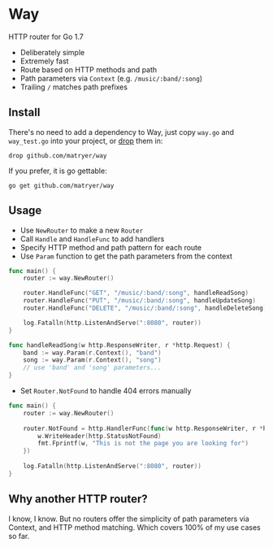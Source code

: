 # Way
HTTP router for Go 1.7

* Deliberately simple
* Extremely fast
* Route based on HTTP methods and path
* Path parameters via `Context` (e.g. `/music/:band/:song`)
* Trailing `/` matches path prefixes

## Install

There's no need to add a dependency to Way, just copy `way.go` and `way_test.go` into your project, or [drop](https://github.com/matryer/drop) them in:

```
drop github.com/matryer/way
```

If you prefer, it is go gettable:

```
go get github.com/matryer/way
```

## Usage

* Use `NewRouter` to make a new `Router`
* Call `Handle` and `HandleFunc` to add handlers
* Specify HTTP method and path pattern for each route
* Use `Param` function to get the path parameters from the context

```go
func main() {
	router := way.NewRouter()

	router.HandleFunc("GET", "/music/:band/:song", handleReadSong)
	router.HandleFunc("PUT", "/music/:band/:song", handleUpdateSong)
	router.HandleFunc("DELETE", "/music/:band/:song", handleDeleteSong)

	log.Fatalln(http.ListenAndServe(":8080", router))
}

func handleReadSong(w http.ResponseWriter, r *http.Request) {
	band := way.Param(r.Context(), "band")
	song := way.Param(r.Context(), "song")
	// use 'band' and 'song' parameters...
}
```

* Set `Router.NotFound` to handle 404 errors manually

```go
func main() {
	router := way.NewRouter()
	
	router.NotFound = http.HandlerFunc(func(w http.ResponseWriter, r *http.Request) {
		w.WriteHeader(http.StatusNotFound)
		fmt.Fprintf(w, "This is not the page you are looking for")
	})
	
	log.Fatalln(http.ListenAndServe(":8080", router))
}
```

## Why another HTTP router?

I know, I know. But no routers offer the simplicity of path parameters via Context, and HTTP method matching. Which covers 100% of my use cases so far.
